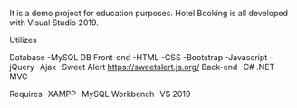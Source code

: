 It is a demo project for education purposes. Hotel Booking is all developed with Visual Studio 2019.



Utilizes

Database
-MySQL DB
Front-end
-HTML
-CSS
-Bootstrap
-Javascript
-jQuery
-Ajax
-Sweet Alert https://sweetalert.js.org/
Back-end
-C# .NET MVC 
	
Requires
-XAMPP
-MySQL Workbench
-VS 2019
